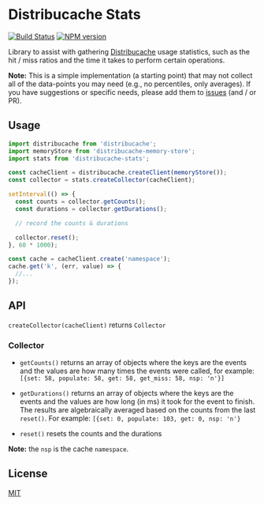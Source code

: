 # Distribucache Stats
[![Build Status](https://secure.travis-ci.org/dowjones/distribucache-stats.png)](http://travis-ci.org/dowjones/distribucache-stats) [![NPM version](https://badge.fury.io/js/distribucache-stats.svg)](http://badge.fury.io/js/distribucache-stats)

Library to assist with gathering [Distribucache] usage statistics,
such as the hit / miss ratios and the time it takes to perform certain
operations.

**Note:** This is a simple implementation (a starting point) that may not collect all
of the data-points you may need (e.g., no percentiles, only averages).
If you have suggestions or specific needs, please add them to
[issues](/issues) (and / or PR).


## Usage

```js
import distribucache from 'distribucache';
import memoryStore from 'distribucache-memory-store';
import stats from 'distribucache-stats';

const cacheClient = distribucache.createClient(memoryStore());
const collector = stats.createCollector(cacheClient);

setInterval(() => {
  const counts = collector.getCounts();
  const durations = collector.getDurations();

  // record the counts & durations

  collector.reset();
}, 60 * 1000);

const cache = cacheClient.create('namespace');
cache.get('k', (err, value) => {
  //...
});
```

## API

`createCollector(cacheClient)` returns `Collector`

### Collector

- `getCounts()` returns an array of objects where the keys are
  the events and the values are how many times the events were called,
  for example: `[{set: 58, populate: 58, get: 58, get_miss: 58, nsp: 'n'}]`

- `getDurations()` returns an array of objects where the keys are
  the events and the values are how long (in ms) it took for the event
  to finish. The results are algebraically averaged based on the counts
  from the last `reset()`. For example: `[{set: 0, populate: 103, get: 0, nsp: 'n'}`

- `reset()` resets the counts and the durations

**Note:** the `nsp` is the cache `namespace`.


## License

[MIT](/LICENSE)


[Distribucache]: https://github.com/dowjones/distribucache
